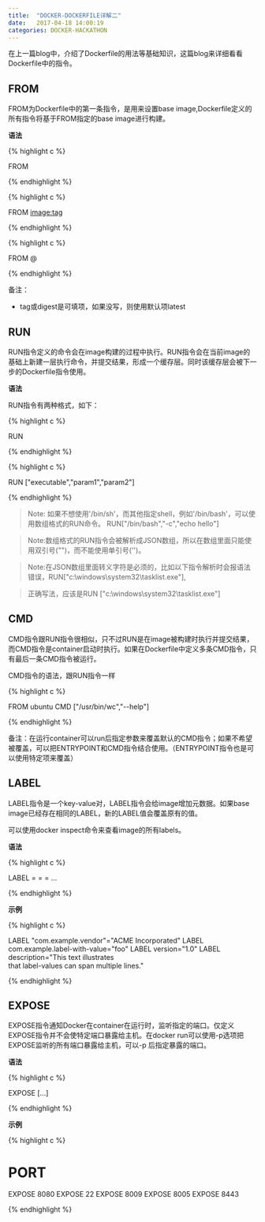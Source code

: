 ```yaml
---
title:  "DOCKER-DOCKERFILE详解二"
date:   2017-04-18 14:00:19
categories: DOCKER-HACKATHON
---
```


在上一篇blog中，介绍了Dockerfile的用法等基础知识，这篇blog来详细看看Dockerfile中的指令。

## FROM

FROM为Dockerfile中的第一条指令，是用来设置base image,Dockerfile定义的所有指令将基于FROM指定的base image进行构建。

**语法**

{% highlight c %}

FROM <image>

{% endhighlight %}


{% highlight c %}

FROM <image:tag>

{% endhighlight %}


{% highlight c %}

FROM <image>@<digest>

{% endhighlight %}

备注：
- tag或digest是可填项，如果没写，则使用默认项latest

## RUN

RUN指令定义的命令会在image构建的过程中执行。RUN指令会在当前image的基础上新建一层执行命令，并提交结果，形成一个缓存层。同时该缓存层会被下一步的Dockerfile指令使用。

**语法**

RUN指令有两种格式，如下：

{% highlight c %}

RUN <command>

{% endhighlight %}


{% highlight c %}

RUN ["executable","param1","param2"]

{% endhighlight %}

> Note: 如果不想使用'/bin/sh'，而其他指定shell，例如'/bin/bash'，可以使用数组格式的RUN命令。
> RUN["/bin/bash","-c","echo hello"]


> Note:数组格式的RUN指令会被解析成JSON数组，所以在数组里面只能使用双引号("")，而不能使用单引号('')。

> Note:在JSON数组里面转义字符是必须的，比如以下指令解析时会报语法错误，RUN["c:\windows\system32\tasklist.exe"],

> 正确写法，应该是RUN ["c:\\windows\\system32\\tasklist.exe"]


## CMD

CMD指令跟RUN指令很相似，只不过RUN是在image被构建时执行并提交结果，而CMD指令是container启动时执行。如果在Dockerfile中定义多条CMD指令，只有最后一条CMD指令被运行。

CMD指令的语法，跟RUN指令一样

{% highlight c %}

FROM ubuntu
CMD ["/usr/bin/wc","--help"]

{% endhighlight %}

备注：在运行container可以run后指定参数来覆盖默认的CMD指令；如果不希望被覆盖，可以把ENTRYPOINT和CMD指令结合使用。（ENTRYPOINT指令也是可以使用特定项来覆盖）

## LABEL

LABEL指令是一个key-value对，LABEL指令会给image增加元数据。如果base image已经存在相同的LABEL，新的LABEL值会覆盖原有的值。

可以使用docker inspect命令来查看image的所有labels。

**语法**

{% highlight c %}

LABEL <key>=<value> <key>=<value> <key>=<value> ...

{% endhighlight %}

**示例**

{% highlight c %}

LABEL "com.example.vendor"="ACME Incorporated"
LABEL com.example.label-with-value="foo"
LABEL version="1.0"
LABEL description="This text illustrates \
that label-values can span multiple lines."

{% endhighlight %}

## EXPOSE

EXPOSE指令通知Docker在container在运行时，监听指定的端口。仅定义EXPOSE指令并不会使特定端口暴露给主机。在docker run可以使用-p选项把EXPOSE监听的所有端口暴露给主机，可以-p 后指定暴露的端口。

**语法**

{% highlight c %}

EXPOSE <port> [<port>...]

{% endhighlight %}


**示例**

{% highlight c %}

# PORT
EXPOSE 8080
EXPOSE 22
EXPOSE 8009
EXPOSE 8005
EXPOSE 8443

{% endhighlight %}

